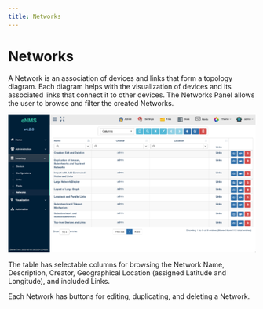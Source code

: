 ```yaml
---
title: Networks
---
```

# Networks

A Network is an association of devices and links that form a topology diagram.
Each diagram helps with the visualization of devices and its associated links
that connect it to other devices. The Networks Panel allows the user to browse
and filter the created Networks.

![Networks Table](../_static/inventory/networks/networks_table.png)

The table has selectable columns for browsing the Network Name, Description,
Creator, Geographical Location (assigned Latitude and Longitude), and included
Links.  

Each Network has buttons for editing, duplicating, and deleting a Network.

